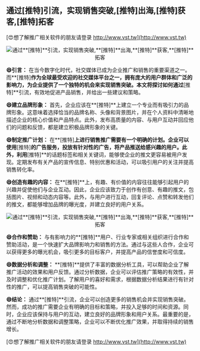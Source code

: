 ## **通过**[推特]**引流，实现销售突破,**[推特]**出海,**[推特]**获客,**[推特]**拓客**

[😍想了解推广相关软件的朋友请登录 http://www.vst.tw](http://www.vst.tw)

 <center><img src="https://vst.tw/MP4/tuiguang/png/6.png" alt="通过**[推特]**引流，实现销售突破,**[推特]**出海,**[推特]**获客,**[推特]**拓客"></center>

**😄引言：**
在当今数字化时代，社交媒体已成为企业推广和销售的重要渠道之一。而**[推特]**作为全球最受欢迎的社交媒体平台之一，拥有庞大的用户群体和广泛的影响力，为企业提供了一个独特的机会来实现销售突破。本文将探讨如何通过**[推特]**引流，有效地促进产品销售，并给出一些建议和策略。

**😄建立品牌形象：**
首先，企业应该在**[推特]**上建立一个专业而有吸引力的品牌形象。这意味着选择恰当的品牌名称、头像和背景图片，并在个人资料中清晰地描述企业的核心价值和产品特点。此外，发布高质量的内容、与用户互动并回应他们的问题和反馈，都是建立积极品牌形象的关键。

**😄制定推广计划：**
在**[推特]**上进行销售推广需要有一个明确的计划。企业可以使用**[推特]**的广告服务，投放有针对性的广告，将产品推送给感兴趣的用户。此外，利用**[推特]**的话题标签和相关关键词，能够使企业的推文更容易被用户发现。定期发布有关产品的宣传信息、特别优惠和活动，可以吸引用户的关注并提高销售转化率。

**😄创造有趣的内容：**
在**[推特]**上，有趣、有价值的内容往往能够引起用户的兴趣并促使他们与企业互动。因此，企业应该致力于创作有创意、有趣的推文，包括图片、视频和动态内容等。此外，与用户进行互动，回复评论、点赞和转发他们的推文，都能够增加品牌的曝光度，并建立良好的用户关系。

 <center><img src="https://vst.tw/MP4/tuiguang/png/8.png" alt="通过**[推特]**引流，实现销售突破,**[推特]**出海,**[推特]**获客,**[推特]**拓客"></center>

**😄合作和赞助：**
与有影响力的**[推特]**用户、行业专家或相关组织进行合作和赞助活动，是一个快速扩大品牌影响力和销售的方法。通过与这些人合作，企业可以获得更多的曝光机会，吸引更多的目标客户，并提高产品的信誉度和可信度。

**😄数据分析和调整：**
**[推特]**提供了丰富的数据分析工具，可以帮助企业了解推广活动的效果和用户反馈。通过分析数据，企业可以评估推广策略的有效性，并及时调整和优化推广计划。了解用户的喜好和需求，根据数据分析结果进行有针对性的推广，可以提高销售突破的可能性。

**😄结论：**
通过**[推特]**引流，企业可以创造更多的销售机会并实现销售突破。然而，成功的推广需要企业有明确的目标和策略，并投入足够的时间和资源。同时，企业应该保持与用户的互动，建立良好的品牌形象和用户关系。最重要的是，通过不断地分析数据和调整策略，企业可以不断优化推广效果，并取得持续的销售增长。

[😍想了解推广相关软件的朋友请登录 http://www.vst.tw](http://www.vst.tw)



